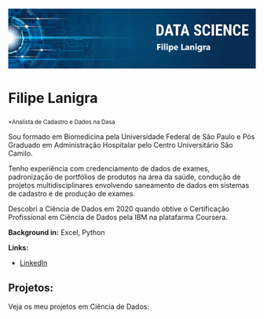 <p align="center">
  <img src="banner.png" >
</p>

# Filipe Lanigra
<sub>*Analista de Cadastro e Dados na Dasa</sub>

Sou formado em Biomedicina pela Universidade Federal de São Paulo e Pós Graduado em Administração Hospitalar pelo Centro Universitário São Camilo.

Tenho experiência com credenciamento de dados de exames, padronização de portfólios de produtos na área da saúde, condução de projetos multidisciplinares envolvendo saneamento de dados em sistemas de cadastro e de produção de exames.

Descobri a Ciência de Dados em 2020 quando obtive o Certificação Profissional em Ciência de Dados pela IBM na platafarma Coursera.


**Background in:** Excel, Python

**Links:**

* [LinkedIn](https://www.linkedin.com/in/filipe-lanigra-a363a3115/)


## Projetos:
Veja os meu projetos em Ciência de Dados:
